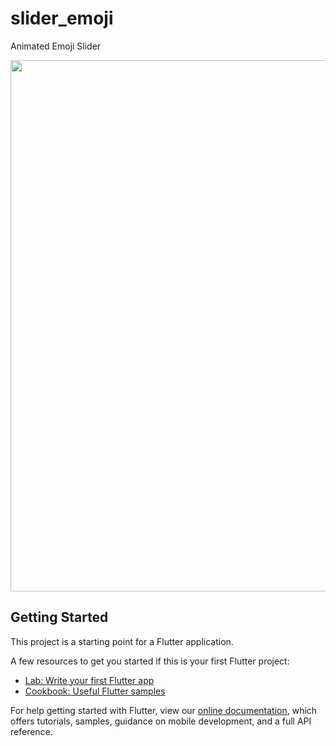 # slider_emoji

Animated Emoji Slider
<div class="row">
    <img src="https://user-images.githubusercontent.com/69755039/147500201-908316f2-d5fb-4872-97cc-b3bb424c2766.gif" width="1080" height="850">
  </div>

## Getting Started

This project is a starting point for a Flutter application.

A few resources to get you started if this is your first Flutter project:

- [Lab: Write your first Flutter app](https://flutter.dev/docs/get-started/codelab)
- [Cookbook: Useful Flutter samples](https://flutter.dev/docs/cookbook)

For help getting started with Flutter, view our
[online documentation](https://flutter.dev/docs), which offers tutorials,
samples, guidance on mobile development, and a full API reference.
